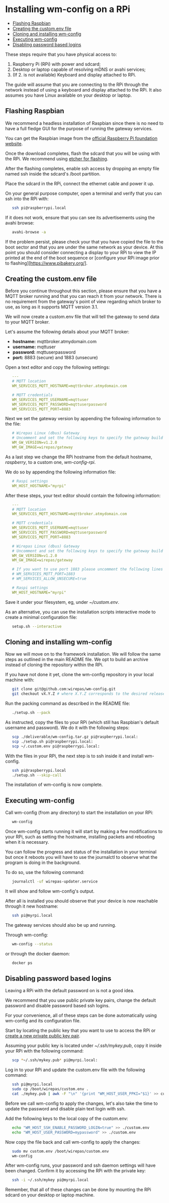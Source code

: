 # Installing wm-config on a RPi

<!-- MarkdownTOC -->

- [Flashing Raspbian](#flashing-raspbian)
- [Creating the custom.env file](#creating-the-customenv-file)
- [Cloning and installing wm-config](#cloning-and-installing-wm-config)
- [Executing wm-config](#executing-wm-config)
- [Disabling password based logins](#disabling-password-based-logins)

<!-- /MarkdownTOC -->

These steps require that you have physical access to:

1.  Raspberry Pi (RPi) with power and sdcard;
2.  Desktop or laptop capable of resolving mDNS or avahi services;
3.  (If 2. is not available) Keyboard and display attached to RPi.

The guide will assume that you are connecting to the RPi through the
network instead of using a keyboard and display attached to the RPi. It
also assumes you have Linux available on your desktop or laptop.

## Flashing Raspbian

We recommend a headless installation of Raspbian since there is no
need to have a full fledge GUI for the purpose of running the gateway
services.

You can get the Raspbian image from the [official Raspberry Pi foundation
website][link_raspbian].

Once the download completes, flash the sdcard that you will be using with
the RPi. We recommend using
[etcher for flashing][link_etcher].

After the flashing completes, enable ssh access by dropping an empty
file named ssh inside the sdcard's /boot partition.

Place the sdcard in the RPi, connect the ethernet cable and power it up.

On your general purpose computer, open a terminal and verify that
you can ssh into the RPi with:

```bash
   ssh pi@raspberrypi.local
```

If it does not work, ensure that you can see its advertisements using
the avahi browse:

```bash
   avahi-browse -a
```

If the problem persist, please check your that you have copied the file
to the boot sector and that you are under the same network as your device.
At this point you should consider connecting a display to your RPi to view
the IP printed at the end of the boot sequence or
[configure your RPi image prior to flashing][https://www.pibakery.org/].

## Creating the custom.env file

Before you continue throughout this section, please ensure that you have
a MQTT broker running and that you can reach it from your network. There
is no requirement from the gateway's point of view regarding which broker
to use, as long as it supports MQTT version 3.1.

We will now create a custom.env file that will tell the gateway to send
data to your MQTT broker.

Let's assume the following details about your MQTT broker:

-   **hostname:** mqttbroker.atmydomain.com
-   **username:** mqttuser
-   **password:** mqttuserpassword
-   **port:** 8883 (secure) and 1883 (unsecure)

Open a text editor and copy the following settings:

```yaml
   ---
   # MQTT location
   WM_SERVICES_MQTT_HOSTNAME=mqttbroker.atmydomain.com

   # MQTT credentials
   WM_SERVICES_MQTT_USERNAME=mqttuser
   WM_SERVICES_MQTT_PASSWORD=mqttuserpassword
   WM_SERVICES_MQTT_PORT=8883
```

Next we set the gateway version by appending the following information to
the file:

```yaml
   # Wirepas Linux (dbus) Gateway
   # Uncomment and set the following keys to specify the gateway build version
   WM_GW_VERSION=v1.2.0
   WM_GW_IMAGE=wirepas/gateway
```

As a last step we change the RPi hostname from the default
hostname, *raspberry*, to  a custom one, *wm-config-rpi*.

We do so by appending the following information file:

```yaml
   # Raspi settings
   WM_HOST_HOSTNAME="myrpi"
```

After these steps, your text editor should contain the following information:

```yaml
   ---
   # MQTT location
   WM_SERVICES_MQTT_HOSTNAME=mqttbroker.atmydomain.com

   # MQTT credentials
   WM_SERVICES_MQTT_USERNAME=mqttuser
   WM_SERVICES_MQTT_PASSWORD=mqttuserpassword
   WM_SERVICES_MQTT_PORT=8883

   # Wirepas Linux (dbus) Gateway
   # Uncomment and set the following keys to specify the gateway build version
   WM_GW_VERSION=v1.2.0
   WM_GW_IMAGE=wirepas/gateway

   # If you want to use port 1883 please uncomment the following lines
   # WM_SERVICES_MQTT_PORT=1883
   # WM_SERVICES_ALLOW_UNSECURE=true

   # Raspi settings
   WM_HOST_HOSTNAME="myrpi"
```

Save it under your filesystem, eg, under *~/custom.env*.

As an alternative, you can use the installation scripts interactive mode
to create a minimal configuration file:

```bash
   setup.sh --interactive
```

## Cloning and installing wm-config

Now we will move on to the framework installation. We will follow the
same steps as outlined in the main README file. We opt to build an archive
instead of cloning the repository within the RPi.

If you have not done it yet, clone the wm-config repository in your
local machine with:

```bash
   git clone git@github.com:wirepas/wm-config.git
   git checkout vX.Y.Z # where X.Y.Z corresponds to the desired release
```

Run the packing command as described in the README file:

```bash
   ./setup.sh --pack
```

As instructed, copy the files to your RPi (which still has Raspbian's default
username and password). We do it with the following steps:

```bash
   scp ./deliverable/wm-config.tar.gz pi@raspberrypi.local:
   scp ./setup.sh pi@raspberrypi.local:
   scp ~/.custom.env pi@raspberrypi.local:
```

With the files in your RPi, the next step is to ssh inside it and install
wm-config.

```bash
   ssh pi@raspberrypi.local
   ./setup.sh --skip-call
```

The installation of wm-config is now complete.

## Executing wm-config

Call wm-config (from any directory) to start the
installation on your RPi:

```bash
   wm-config
```

Once wm-config starts running it will start by making a few modifications
to your RPi, such as setting the hostname, installing packets and rebooting
when it is necessary.

You can follow the progress and status of the installation in your terminal
but once it reboots you will have to use the journalctl to observe
what the program is doing in the background.

To do so, use the following command:

```bash
   journalctl -uf wirepas-updater.service
```

It will show and follow wm-config's output.

After all is installed you should observe that your device is now reachable
through it new hostname:

```bash
   ssh pi@myrpi.local
```

The gateway services should also be up and running.

Through wm-config:

```bash
   wm-config --status
```

 or through the docker daemon:

```bash
   docker ps
```

## Disabling password based logins

Leaving a RPi with the default password on is not a good idea.

We recommend that you use public private key pairs, change the default
password and disable password based ssh logins.

For your convenience, all of these steps can be done automatically using
wm-config and its configuration file.

Start by locating the public key that you want to use to access the
RPi or
[create a new private public key pair](https://linux.die.net/man/1/ssh-keygen).

Assuming your public key is located under *~/.ssh/mykey.pub*,
copy it inside your RPi with the following command:

```bash
   scp *~/.ssh/mykey.pub* pi@myrpi.local:
```

Log in to your RPi and update the custom.env file with the following command:

```bash
   ssh pi@myrpi.local
   sudo cp /boot/wirepas/custom.env .
   cat ./mykey.pub | awk -F "\n" '{print "WM_HOST_USER_PPKI="$1}' >> custom.env
```

Before we call wm-config to apply the changes, let's also take the time
to update the password and disable plain text login with ssh.

Add the following keys to the local copy of the custom.env:

```bash
   echo "WM_HOST_SSH_ENABLE_PASSWORD_LOGIN=true" >> ./custom.env
   echo "WM_HOST_USER_PASSWORD=mypassword" >> ./custom.env
```

Now copy the file back and call wm-config to apply the changes:

```bash
   sudo mv custom.env /boot/wirepas/custom.env
   wm-config
```

After wm-config runs, your password and ssh daemon settings will have been
changed. Confirm it by accessing the RPi with the private key:

```bash
   ssh -i ~/.ssh/mykey pi@myrpi.local
```

Remember, that all of these changes can be done by mounting the RPi
sdcard on your desktop or laptop machine.

[link_raspbian]: https://www.raspberrypi.org/downloads/raspbian/

[link_etcher]: https://www.balena.io/etcher/
